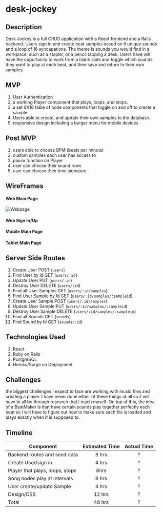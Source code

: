 # desk-jockey

## Description
Desk Jockey is a full CRUD application with a React frontend and a Rails backend. Users sign in and create beat samples based on 6 unique sounds and a loop of 16 syncapations. The theme is sounds you would find in a workplace, such as a stapler, or a pencil tapping a desk. Users have will have the oppurtunity to work from a blank slate and toggle which sounds they want to play at each beat, and then save and return to their own samples.

## MVP
1. User Authentication
2. a working Player component that plays, loops, and stops.
3. a set 6X16 table of node components that toggle on and off to create a sample.
4. Users able to create, and update their own samples to the database.
5. responsive design including a burger menu for mobile devices

## Post MVP
1. users able to choose BPM (beats per minute)
2. custom samples each user has access to
3. pause function on Player
4. user can choose their sound rows
5. user can choose their time signature

## WireFrames

#### Web Main Page
![Webpage](https://imgur.com/2PIZ6o2) 

#### Web Sign In/Up

#### Mobile Main Page

#### Tablet Main Page

## Server Side Routes
1. Create User  POST (`users`)
2. Find User by Id GET (`users/:id`)
3. Update User PUT (`users/:id`)
4. Destroy User DELETE (`users/:id`)
5. Find all User Samples GET (`users/:id/samples`)
6. Find User Sample by Id GET (`users/:id/samples/:sampleid`)
7. Create  User Sample POST (`users/:id/samples`)
8. Update User Sample PUT (`users/:id/samples/:sampleid`)
8. Destroy User Sample DELETE (`users/:id/samples/:sampleid`)
9. Find all Sounds GET (`sounds`)
10. Find Sound by Id GET (`sounds/:id`)

## Technologies Used
1. React
2. Ruby on Rails
3. PostgreSQL
4. Heroku/Surge on Deployment

## Challenges
the biggest challenges I expect to face are working with music files and creating a player. I have never done either of these things at all so it will have to all be through research that I teach myself. On top of this, the idea of a BeatMaker is that have certain sounds play together perfectly each beat so I will have to figure out how to make sure each file is loaded and plays exactly when it is supposed to.



## Timeline
| Component |  Estimated Time | Actual Time |
| --- | :---: | :---: | 
| Backend routes and seed data | 8 hrs| ?|
| Create User/sign in | 4 hrs| ?|
| Player that plays, loops, stops | 8hrs| ?| 
| Song nodes play at intervals | 8 hrs| ?|
| User create/update Sample | 4 hrs| ?|
| Design/CSS | 12 hrs| ?|
| Total | 48 hrs| ?|





